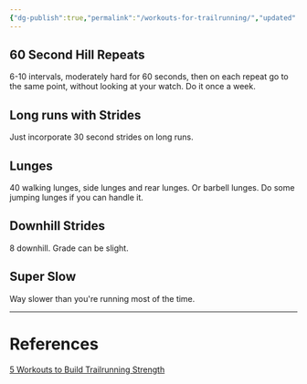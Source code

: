 ```yaml
---
{"dg-publish":true,"permalink":"/workouts-for-trailrunning/","updated":"2024-03-05T20:35:54.000-05:00"}
---
```


## 60 Second Hill Repeats
6-10 intervals, moderately hard for 60 seconds, then on each repeat go to the same point, without looking at your watch. Do it once a week.

## Long runs with Strides
Just incorporate 30 second strides on long runs.

## Lunges
40 walking lunges, side lunges and rear lunges. Or barbell lunges. Do some jumping lunges if you can handle it.

## Downhill Strides
8 downhill. Grade can be slight. 

## Super Slow
Way slower than you're running most of the time. 

--- 
# References
[5 Workouts to Build Trailrunning Strength](https://www.trailrunnermag.com/training/workouts-training/5-workouts-to-build-trail-race-ready-strength)
